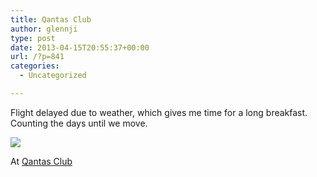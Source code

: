 ```yaml
---
title: Qantas Club
author: glennji
type: post
date: 2013-04-15T20:55:37+00:00
url: /?p=841
categories:
  - Uncategorized

---
```

Flight delayed due to weather, which gives me time for a long breakfast. Counting the days until we move.

<div>
  <img src='http://glennji.com/wp-content/uploads/2013/04/5188625_QAMverDf2tYnuhfIRDO23r-Cdahra4qtZiBnd_4BR0Q.jpg' style='max-width:600px;' /></p> 
  
  <div>
    At <a href="http://foursquare.com/v/4b53dfd3f964a520c4ad27e3">Qantas Club</a>
  </div>
</div>

